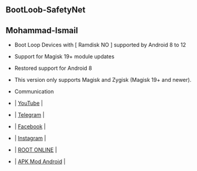 ## BootLoob-SafetyNet

## Mohammad-Ismail

- Boot Loop Devices with [ Ramdisk NO ] supported by Android 8 to 12

- Support for Magisk 19+ module updates

- Restored support for Android 8

- This version only supports Magisk and Zygisk (Magisk 19+ and newer).

- Communication

- | [YouTube](https://www.youtube.com/@SY5G) |
- | [Telegram](https://t.me/MN312001) |
- | [Facebook](https://www.facebook.com/M.N.312001) |
- | [Instagram](https://www.instagram.com/mn312001) |
- | [ROOT ONLINE](https://t.me/ROOT_MN312001) |
- | [APK Mod Android](https://t.me/APK_MN312001) |








